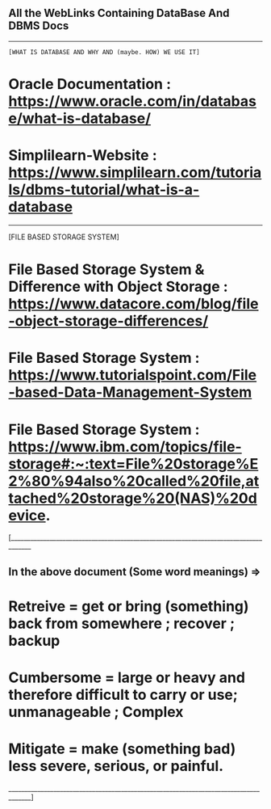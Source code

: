 ## All the WebLinks Containing DataBase And DBMS Docs
_______________________________________________________________________________

    [WHAT IS DATABASE AND WHY AND (maybe. HOW) WE USE IT]


# Oracle Documentation : https://www.oracle.com/in/database/what-is-database/

# Simplilearn-Website : https://www.simplilearn.com/tutorials/dbms-tutorial/what-is-a-database

_______________________________________________________________________________________

 [FILE BASED STORAGE SYSTEM]

# File Based Storage System & Difference with Object Storage : https://www.datacore.com/blog/file-object-storage-differences/

# File Based Storage System : https://www.tutorialspoint.com/File-based-Data-Management-System


# File Based Storage System : https://www.ibm.com/topics/file-storage#:~:text=File%20storage%E2%80%94also%20called%20file,attached%20storage%20(NAS)%20device.

[_____________________________________________________________________________________
## In the above document (Some word meanings) =>
# Retreive = get or bring (something) back from somewhere ; recover ; backup
# Cumbersome = large or heavy and therefore difficult to carry or use; unmanageable ; Complex
# Mitigate = make (something bad) less severe, serious, or painful.
_____________________________________________________________________________________]




